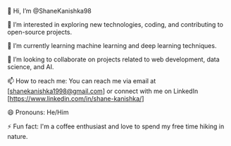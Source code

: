 👋 Hi, I’m @ShaneKanishka98


👀 I’m interested in exploring new technologies, coding, and contributing to open-source projects.


🌱 I’m currently learning machine learning and deep learning techniques.


💞️ I’m looking to collaborate on projects related to web development, data science, and AI.


📫 How to reach me: You can reach me via email at [shanekanishka1998@gmail.com] 
                                  or 
  connect with me on LinkedIn [https://www.linkedin.com/in/shane-kanishka/]


😄 Pronouns: He/Him


⚡ Fun fact: I'm a coffee enthusiast and love to spend my free time hiking in nature.
